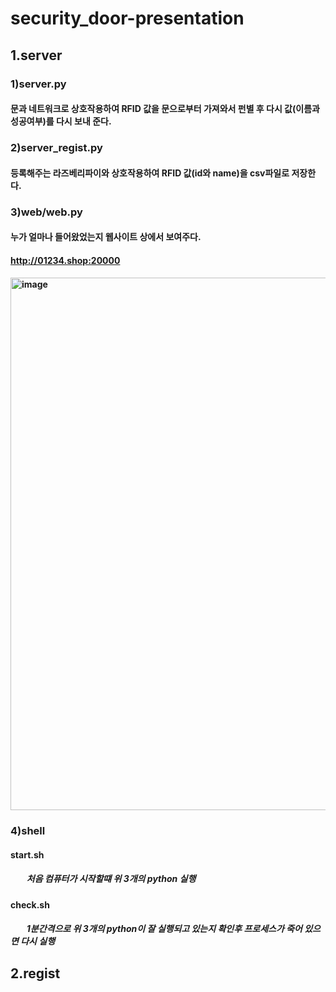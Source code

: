 # security_door-presentation
## 1.server
### 1)server.py
#### 문과 네트워크로 상호작용하여 RFID 값을 문으로부터 가져와서 펀별 후 다시 값(이름과 성공여부)를 다시 보내 준다.
### 2)server_regist.py
#### 등록해주는 라즈베리파이와 상호작용하여 RFID 값(id와 name)을 csv파일로 저장한다.
### 3)web/web.py
#### 누가 얼마나 들어왔었는지 웹사이트 상에서 보여주다.
#### http://01234.shop:20000
#### <img width="852" alt="image" src="https://user-images.githubusercontent.com/80575942/188352172-d372035e-9bbe-4547-bcb2-84c30e67fc65.png">
### 4)shell
#### start.sh
##### ㅤㅤ처음 컴퓨터가 시작할떄 위 3개의 python 실행
#### check.sh
##### ㅤㅤ1분간격으로 위 3개의 python이 잘 실행되고 있는지 확인후 프로세스가 죽어 있으면 다시 실행

## 2.regist